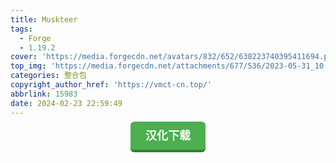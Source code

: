 ```yaml
---
title: Muskteer
tags:
  - Forge
  - 1.19.2
cover: 'https://media.forgecdn.net/avatars/832/652/638223740395411694.png'
top_img: 'https://media.forgecdn.net/attachments/677/536/2023-05-31_10.png'
categories: 整合包
copyright_author_href: 'https://vmct-cn.top/'
abbrlink: 15983
date: 2024-02-23 22:59:49
---
```

<center><a style = "background-color: #4caf50;box-shadow: 0 4px #357e36;border: none;border-radius: 6px;padding: 12px 24px;font-size: 18px;font-weight: bold;color: #fff;transition: all 0.2s ease-in-out;text-decoration: none;cursor: pointer;" href=https://vmct-cn.top/modpacks/muskteer/index.html>汉化下载</a></center>